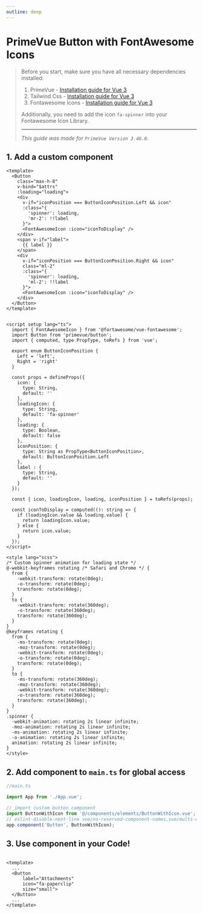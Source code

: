 ```yaml
---
outline: deep
---
```


# PrimeVue Button with FontAwesome Icons

> Before you start, make sure you have all necessary dependencies
> installed:
> 1. PrimeVue - [Installation guide for Vue 3]('/vue-with-typescript/add-primevue')
> 2. Tailwind Css - [Installation guide for Vue 3]('/vue-with-typescript/add-tailwind-css')
> 3. Fontawesome Icons - [Installation guide for Vue 3]('/vue-with-typescript/add-fontawesome-icon-to-vue')
> 
> Additionally, you need to add the icon `fa-spinner` into your Fontawesome Icon Library.
> 
> ---
> *This guide was made for `PrimeVue Version 3.46.0`.*

## 1. Add a custom component

```vue
<template>
  <Button
    class="max-h-8"
    v-bind="$attrs"
    :loading="loading">
    <div
      v-if="iconPosition === ButtonIconPosition.Left && icon"
      :class="{
        'spinner': loading,
        'mr-2': !!label
      }">
      <FontAwesomeIcon :icon="iconToDisplay" />
    </div>
    <span v-if="label">
      {{ label }}
    </span>
    <div
      v-if="iconPosition === ButtonIconPosition.Right && icon"
      class="ml-2"
      :class="{
        'spinner': loading,
        'ml-2': !!label
      }">
      <FontAwesomeIcon :icon="iconToDisplay" />
    </div>
  </Button>
</template>


<script setup lang="ts">
  import { FontAwesomeIcon } from '@fortawesome/vue-fontawesome';
  import Button from 'primevue/button';
  import { computed, type PropType, toRefs } from 'vue';

  export enum ButtonIconPosition {
    Left = 'left',
    Right = 'right'
  }

  const props = defineProps({
    icon: {
      type: String,
      default: ''
    },
    loadingIcon: {
      type: String,
      default: 'fa-spinner'
    },
    loading: {
      type: Boolean,
      default: false
    },
    iconPosition: {
      type: String as PropType<ButtonIconPosition>,
      default: ButtonIconPosition.Left
    },
    label : {
      type: String,
      default: ''
    }
  });

  const { icon, loadingIcon, loading, iconPosition } = toRefs(props);

  const iconToDisplay = computed((): string => {
    if (loadingIcon.value && loading.value) {
      return loadingIcon.value;
    } else {
      return icon.value;
    }
  });
</script>

<style lang="scss">
/* Custom spinner animation for loading state */
@-webkit-keyframes rotating /* Safari and Chrome */ {
  from {
    -webkit-transform: rotate(0deg);
    -o-transform: rotate(0deg);
    transform: rotate(0deg);
  }
  to {
    -webkit-transform: rotate(360deg);
    -o-transform: rotate(360deg);
    transform: rotate(360deg);
  }
}
@keyframes rotating {
  from {
    -ms-transform: rotate(0deg);
    -moz-transform: rotate(0deg);
    -webkit-transform: rotate(0deg);
    -o-transform: rotate(0deg);
    transform: rotate(0deg);
  }
  to {
    -ms-transform: rotate(360deg);
    -moz-transform: rotate(360deg);
    -webkit-transform: rotate(360deg);
    -o-transform: rotate(360deg);
    transform: rotate(360deg);
  }
}
.spinner {
  -webkit-animation: rotating 2s linear infinite;
  -moz-animation: rotating 2s linear infinite;
  -ms-animation: rotating 2s linear infinite;
  -o-animation: rotating 2s linear infinite;
  animation: rotating 2s linear infinite;
}
</style>
```

## 2. Add component to `main.ts` for global access

```typescript
//main.ts

import App from './App.vue';

// import custom button component
import ButtonWithIcon from '@/components/elements/ButtonWithIcon.vue';
// eslint-disable-next-line vue/no-reserved-component-names,vue/multi-word-component-names
app.component('Button', ButtonWithIcon);
```

## 3. Use component in your Code!

```vue

<template>
  ...
  <Button
      label="Attachments"
      icon="fa-paperclip"
      size="small">
  </Button>
  ...
</template>

```
